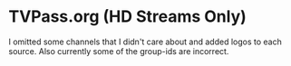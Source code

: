 # TVPass.org (HD Streams Only)
I omitted some channels that I didn't care about and added logos to each source. Also currently some of the group-ids are incorrect.
